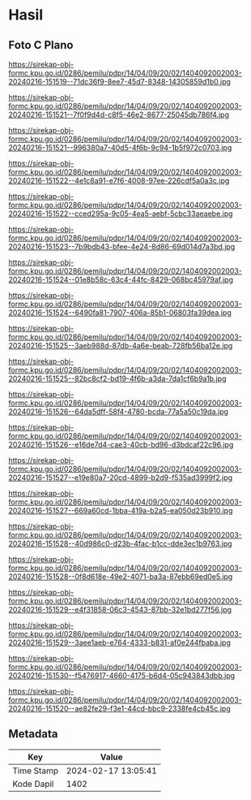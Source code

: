 # Hasil

## Foto C Plano

https://sirekap-obj-formc.kpu.go.id/0286/pemilu/pdpr/14/04/09/20/02/1404092002003-20240216-151519--71dc36f9-8ee7-45d7-8348-14305859d1b0.jpg

https://sirekap-obj-formc.kpu.go.id/0286/pemilu/pdpr/14/04/09/20/02/1404092002003-20240216-151521--7f0f9d4d-c8f5-46e2-8677-25045db786f4.jpg

https://sirekap-obj-formc.kpu.go.id/0286/pemilu/pdpr/14/04/09/20/02/1404092002003-20240216-151521--996380a7-40d5-4f6b-9c94-1b5f972c0703.jpg

https://sirekap-obj-formc.kpu.go.id/0286/pemilu/pdpr/14/04/09/20/02/1404092002003-20240216-151522--4e1c8a91-e7f6-4008-97ee-226cdf5a0a3c.jpg

https://sirekap-obj-formc.kpu.go.id/0286/pemilu/pdpr/14/04/09/20/02/1404092002003-20240216-151522--cced295a-9c05-4ea5-aebf-5cbc33aeaebe.jpg

https://sirekap-obj-formc.kpu.go.id/0286/pemilu/pdpr/14/04/09/20/02/1404092002003-20240216-151523--7b9bdb43-bfee-4e24-8d86-69d014d7a3bd.jpg

https://sirekap-obj-formc.kpu.go.id/0286/pemilu/pdpr/14/04/09/20/02/1404092002003-20240216-151524--01e8b58c-63c4-44fc-8429-068bc45979af.jpg

https://sirekap-obj-formc.kpu.go.id/0286/pemilu/pdpr/14/04/09/20/02/1404092002003-20240216-151524--6490fa81-7907-406a-85b1-06803fa39dea.jpg

https://sirekap-obj-formc.kpu.go.id/0286/pemilu/pdpr/14/04/09/20/02/1404092002003-20240216-151525--3aeb988d-87db-4a6e-beab-728fb56ba12e.jpg

https://sirekap-obj-formc.kpu.go.id/0286/pemilu/pdpr/14/04/09/20/02/1404092002003-20240216-151525--82bc8cf2-bd19-4f6b-a3da-7da1cf6b9a1b.jpg

https://sirekap-obj-formc.kpu.go.id/0286/pemilu/pdpr/14/04/09/20/02/1404092002003-20240216-151526--64da5dff-58f4-4780-bcda-77a5a50c19da.jpg

https://sirekap-obj-formc.kpu.go.id/0286/pemilu/pdpr/14/04/09/20/02/1404092002003-20240216-151526--e16de7d4-cae3-40cb-bd96-d3bdcaf22c96.jpg

https://sirekap-obj-formc.kpu.go.id/0286/pemilu/pdpr/14/04/09/20/02/1404092002003-20240216-151527--e19e80a7-20cd-4899-b2d9-f535ad3999f2.jpg

https://sirekap-obj-formc.kpu.go.id/0286/pemilu/pdpr/14/04/09/20/02/1404092002003-20240216-151527--669a60cd-1bba-419a-b2a5-ea050d23b910.jpg

https://sirekap-obj-formc.kpu.go.id/0286/pemilu/pdpr/14/04/09/20/02/1404092002003-20240216-151528--40d986c0-d23b-4fac-b1cc-dde3ec1b9763.jpg

https://sirekap-obj-formc.kpu.go.id/0286/pemilu/pdpr/14/04/09/20/02/1404092002003-20240216-151528--0f8d618e-49e2-4071-ba3a-87ebb69ed0e5.jpg

https://sirekap-obj-formc.kpu.go.id/0286/pemilu/pdpr/14/04/09/20/02/1404092002003-20240216-151529--e4f31858-06c3-4543-87bb-32e1bd277f56.jpg

https://sirekap-obj-formc.kpu.go.id/0286/pemilu/pdpr/14/04/09/20/02/1404092002003-20240216-151529--3aee1aeb-e764-4333-b831-af0e244fbaba.jpg

https://sirekap-obj-formc.kpu.go.id/0286/pemilu/pdpr/14/04/09/20/02/1404092002003-20240216-151530--f5476917-4660-4175-b6d4-05c943843dbb.jpg

https://sirekap-obj-formc.kpu.go.id/0286/pemilu/pdpr/14/04/09/20/02/1404092002003-20240216-151520--ae82fe29-f3e1-44cd-bbc9-2338fe4cb45c.jpg


## Metadata

| Key        | Value               |
| ---------- | ------------------- |
| Time Stamp | 2024-02-17 13:05:41 |
| Kode Dapil | 1402                |



